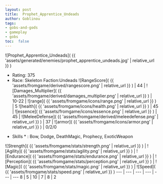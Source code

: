 ```yaml
---
layout: post
title:  Prophet_Apprentice_Undeads
author: Goblinou
tags:
- gobs-and-gods
- gameplay
- gobs
toc:  false
---
```


![Prophet_Apprentice_Undeads]( {{ 'assets/generated/enemies/prophet_apprentice_undeads.jpg' | relative_url }} )
- Rating: 375
- Race: Skeleton  Faction:Undeads
![RangeScore]( {{ 'assets/fromgame/derived/rangescore.png' | relative_url }} ) | 44 | ![Damages_Multiplier]( {{ 'assets/fromgame/derived/damages_multiplier.png' | relative_url }} ) | 10-22 | ![range]( {{ 'assets/fromgame/icons/range.png' | relative_url }} ) | 5
![health]( {{ 'assets/fromgame/icons/health.png' | relative_url }} ) | 45 | ![essence]( {{ 'assets/fromgame/icons/essence.png' | relative_url }} ) | 45 | ![MeleeDefense]( {{ 'assets/fromgame/derived/meleedefense.png' | relative_url }} ) | 37 | ![armor]( {{ 'assets/fromgame/icons/armor.png' | relative_url }} ) | 0/2/0
* Skills * : Bow, Dodge, DeathMagic, Prophecy, ExoticWeapon

![Strength]( {{ 'assets/fromgame/stats/strength.png' | relative_url }} ) | ![Agility]( {{ 'assets/fromgame/stats/agility.png' | relative_url }} ) | ![Endurance]( {{ 'assets/fromgame/stats/endurance.png' | relative_url }} ) | ![Perception]( {{ 'assets/fromgame/stats/perception.png' | relative_url }} ) | ![Magic]( {{ 'assets/fromgame/stats/magic.png' | relative_url }} ) | ![Speed]( {{ 'assets/fromgame/stats/speed.png' | relative_url }} )
--- | --- | --- | --- | --- | ---
8 | 5 | 10 | 7 | 8 | 2
